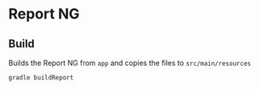 # Report NG

## Build

Builds the Report NG from `app` and copies the files to `src/main/resources`
```bash
gradle buildReport
```
